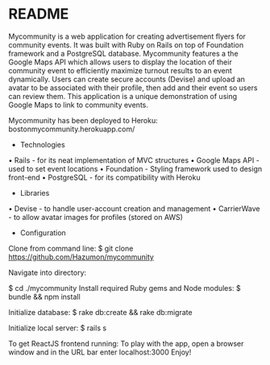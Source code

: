 # README

Mycommunity is a web application for creating advertisement flyers for community events. It was built with Ruby on Rails on top of Foundation framework and a PostgreSQL database. Mycommunity features a the Google Maps API which allows users to display the location of their community event to efficiently maximize turnout results to an event dynamically. Users can create secure accounts (Devise) and upload an avatar to be associated with their profile, then add and their event so users can review them. This application is a unique demonstration of using Google Maps to link to community events.

Mycommunity has been deployed to Heroku:  bostonmycommunity.herokuapp.com/

* Technologies

•	Rails - for its neat implementation of MVC structures
•	Google Maps API - used to set event locations
•	Foundation - Styling framework used to design front-end
•	PostgreSQL - for its compatibility with Heroku

* Libraries

•	Devise - to handle user-account creation and management
•	CarrierWave - to allow avatar images for profiles (stored on AWS)

* Configuration

Clone from command line:
$ git clone https://github.com/Hazumon/mycommunity

Navigate into directory:

$ cd ./mycommunity
Install required Ruby gems and Node modules:
$ bundle && npm install

Initialize database:
$ rake db:create && rake db:migrate

Initialize local server:
$ rails s

To get ReactJS frontend running:
To play with the app, open a browser window and in the URL bar enter localhost:3000
Enjoy!
